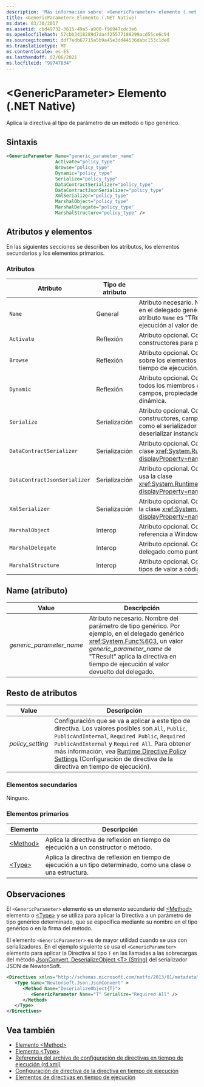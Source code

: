 ```yaml
---
description: 'Más información sobre: <GenericParameter> elemento (.net Native)'
title: <GenericParameter> Elemento (.NET Native)
ms.date: 03/30/2017
ms.assetid: cbd49732-3615-49a5-a900-f96947cdc3e6
ms.openlocfilehash: 57cbb3418289d7da4f25577188299acd55ce6c94
ms.sourcegitcommit: ddf7edb67715a5b9a45e3dd44536dabc153c1de0
ms.translationtype: MT
ms.contentlocale: es-ES
ms.lasthandoff: 02/06/2021
ms.locfileid: "99747834"
---
```

# <a name="genericparameter-element-net-native"></a>\<GenericParameter> Elemento (.NET Native)

Aplica la directiva al tipo de parámetro de un método o tipo genérico.  
  
## <a name="syntax"></a>Sintaxis  
  
```xml  
<GenericParameter Name="generic_parameter_name"  
                  Activate="policy_type"  
                  Browse="policy_type"  
                  Dynamic="policy_type"  
                  Serialize="policy_type"  
                  DataContractSerializer="policy_type"  
                  DataContractJsonSerializer="policy_type"  
                  XmlSerializer="policy_type"  
                  MarshalObject="policy_type"  
                  MarshalDelegate="policy_type"  
                  MarshalStructure="policy_type" />
```  
  
## <a name="attributes-and-elements"></a>Atributos y elementos  

 En las siguientes secciones se describen los atributos, los elementos secundarios y los elementos primarios.  
  
### <a name="attributes"></a>Atributos  
  
|Atributo|Tipo de atributo|Descripción|  
|---------------|--------------------|-----------------|  
|`Name`|General|Atributo necesario. Nombre del parámetro genérico. Por ejemplo, en el delegado genérico <xref:System.Func%603>, el valor del atributo `Name` es "TResult" para aplicar la directiva en tiempo de ejecución al valor devuelto del delegado.|  
|`Activate`|Reflexión|Atributo opcional. Controla el acceso en tiempo de ejecución a los constructores para permitir la activación de instancias.|  
|`Browse`|Reflexión|Atributo opcional. Controla la consulta para obtener información sobre los elementos de programa, pero no permite el acceso en tiempo de ejecución.|  
|`Dynamic`|Reflexión|Atributo opcional. Controla el acceso en tiempo de ejecución a todos los miembros de tipo (incluidos constructores, métodos, campos, propiedades y eventos) para permitir la programación dinámica.|  
|`Serialize`|Serialización|Atributo opcional. Controla el acceso en tiempo de ejecución a constructores, campos y propiedades para permitir que bibliotecas como el serializador JSON Newtonsoft puedan serializar y deserializar instancias de tipo.|  
|`DataContractSerializer`|Serialización|Atributo opcional. Controla la directiva de serialización que usa la clase <xref:System.Runtime.Serialization.DataContractSerializer?displayProperty=nameWithType>.|  
|`DataContractJsonSerializer`|Serialización|Atributo opcional. Controla la directiva de serialización JSON que usa la clase <xref:System.Runtime.Serialization.Json.DataContractJsonSerializer?displayProperty=nameWithType>.|  
|`XmlSerializer`|Serialización|Atributo opcional. Controla la directiva de serialización XML que usa la clase <xref:System.Xml.Serialization.XmlSerializer?displayProperty=nameWithType>.|  
|`MarshalObject`|Interop|Atributo opcional. Controla la directiva de serialización de tipos de referencia a Windows Runtime y COM.|  
|`MarshalDelegate`|Interop|Atributo opcional. Controla la directiva de serialización de tipos de delegado como punteros de función a código nativo.|  
|`MarshalStructure`|Interop|Atributo opcional. Controla la directiva de cálculo de referencias de tipos de valor a código nativo.|  
  
## <a name="name-attribute"></a>Name (atributo)  
  
|Value|Descripción|  
|-----------|-----------------|  
|*generic_parameter_name*|Atributo necesario. Nombre del parámetro de tipo genérico. Por ejemplo, en el delegado genérico <xref:System.Func%603>, un valor *generic_parameter_name* de "TResult" aplica la directiva en tiempo de ejecución al valor devuelto del delegado.|  
  
## <a name="all-other-attributes"></a>Resto de atributos  
  
|Value|Descripción|  
|-----------|-----------------|  
|*policy_setting*|Configuración que se va a aplicar a este tipo de directiva. Los valores posibles son `All`, `Public`, `PublicAndInternal`, `Required Public`, `Required PublicAndInternal` y `Required All`. Para obtener más información, vea [Runtime Directive Policy Settings](runtime-directive-policy-settings.md) (Configuración de directiva de la directiva en tiempo de ejecución).|  
  
### <a name="child-elements"></a>Elementos secundarios  

 Ninguno.  
  
### <a name="parent-elements"></a>Elementos primarios  
  
|Elemento|Descripción|  
|-------------|-----------------|  
|[\<Method>](method-element-net-native.md)|Aplica la directiva de reflexión en tiempo de ejecución a un constructor o método.|  
|[\<Type>](type-element-net-native.md)|Aplica la directiva de reflexión en tiempo de ejecución a un tipo determinado, como una clase o una estructura.|  
  
## <a name="remarks"></a>Observaciones  

 El `<GenericParameter>` elemento es un elemento secundario del [\<Method>](method-element-net-native.md) elemento o [\<Type>](type-element-net-native.md) y se utiliza para aplicar la Directiva a un parámetro de tipo genérico determinado, que se especifica mediante su nombre en el tipo genérico o en la firma del método.  
  
 El elemento `<GenericParameter>` es de mayor utilidad cuando se usa con serializadores. En el ejemplo siguiente se usa el `<GenericParameter>` elemento para aplicar la Directiva al tipo `T` en las llamadas a las sobrecargas del método [JsonConvert. DeserializeObject \<T> (String)](https://www.newtonsoft.com/json/help/html/M_Newtonsoft_Json_JsonConvert_DeserializeObject__1.htm) del serializador JSON de NewtonSoft.  
  
```xml  
<Directives xmlns="http://schemas.microsoft.com/netfx/2013/01/metadata">  
   <Type Name="Newtonsoft.Json.JsonConvert" >  
      <Method Name="DeserializeObject{T}">  
         <GenericParameter Name="T" Serialize="Required All" />  
      </Method>  
   </Type>  
</Directives>  
```  
  
## <a name="see-also"></a>Vea también

- [Elemento \<Method>](method-element-net-native.md)
- [Elemento \<Type>](type-element-net-native.md)
- [Referencia del archivo de configuración de directivas en tiempo de ejecución (rd.xml)](runtime-directives-rd-xml-configuration-file-reference.md)
- [Configuración de directiva de la directiva en tiempo de ejecución](runtime-directive-policy-settings.md)
- [Elementos de directivas en tiempo de ejecución](runtime-directive-elements.md)
